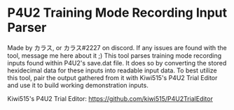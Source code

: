 # P4U2 Training Mode Recording Input Parser
 Made by カラス, or カラス#2227 on discord. If any issues are found with the tool, message me here about it ;) This tool parses training mode recording inputs found within P4U2's save.dat file. It does so by converting the stored hexidecimal data for these inputs into readable input data. To best utilize this tool, pair the output gathered from it with Kiwi515's P4U2 Trial Editor and use it to build working demonstration inputs.

Kiwi515's P4U2 Trial Editor: https://github.com/kiwi515/P4U2TrialEditor
